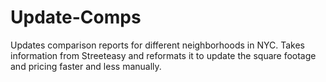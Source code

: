# Update-Comps
Updates comparison reports for different neighborhoods in NYC. Takes information from Streeteasy and reformats it to update the square footage and pricing faster and less manually.
